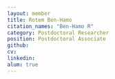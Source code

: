 ```yaml
---
layout: member
title: Rotem Ben-Hamo
citation_names: "Ben-Hamo R"
category: Postdoctoral Researcher
position: Postdoctoral Associate
github: 
cv:
linkedin:
alum: true
---
```


